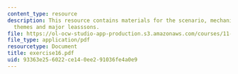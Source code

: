 ```yaml
---
content_type: resource
description: This resource contains materials for the scenario, mechanics, process
  themes and major leasssons.
file: https://ol-ocw-studio-app-production.s3.amazonaws.com/courses/11-011-the-art-and-science-of-negotiation-spring-2006/93363e256022ce140ee291036fe4a0e9_exercise16.pdf
file_type: application/pdf
resourcetype: Document
title: exercise16.pdf
uid: 93363e25-6022-ce14-0ee2-91036fe4a0e9
---
```

